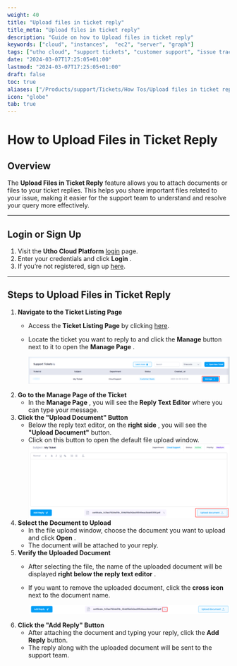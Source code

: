 ```yaml
---
weight: 40
title: "Upload files in ticket reply"
title_meta: "Upload files in ticket reply"
description: "Guide on how to Upload files in ticket reply"
keywords: ["cloud", "instances",  "ec2", "server", "graph"]
tags: ["utho cloud", "support tickets", "customer support", "issue tracking", "cloud helpdesk"]
date: "2024-03-07T17:25:05+01:00"
lastmod: "2024-03-07T17:25:05+01:00"
draft: false
toc: true
aliases: ["/Products/support/Tickets/How Tos/Upload files in ticket reply"]
icon: "globe"
tab: true
---
```


# **How to Upload Files in Ticket Reply**

## **Overview**

The **Upload Files in Ticket Reply** feature allows you to attach documents or files to your ticket replies. This helps you share important files related to your issue, making it easier for the support team to understand and resolve your query more effectively.

---

## **Login or Sign Up**

1. Visit the **Utho Cloud Platform** [login](https://console.utho.com/login) page.
2. Enter your credentials and click  **Login** .
3. If you’re not registered, sign up [here](https://console.utho.com/signup).

---

## **Steps to Upload Files in Ticket Reply**

1. **Navigate to the Ticket Listing Page**
   * Access the **Ticket Listing Page** by clicking [here](https://console.utho.com/ticket "Ticket Listing Page").
   * Locate the ticket you want to reply to and click the **Manage** button next to it to open the  **Manage Page** .

     ![1743923362769](image/index/1743923362769.png)
2. **Go to the Manage Page of the Ticket**
   * In the  **Manage Page** , you will see the **Reply Text Editor**  where you can type your message.
3. **Click the "Upload Document" Button**
   * Below the reply text editor, on the  **right side** , you will see the **"Upload Document"** button.
   * Click on this button to open the default file upload window.
     ![1743923437440](image/index/1743923437440.png)
4. **Select the Document to Upload**
   * In the file upload window, choose the document you want to upload and click **Open** .
   * The document will be attached to your reply.
5. **Verify the Uploaded Document**
   * After selecting the file, the name of the uploaded document will be displayed  **right below the reply text editor** .
   * If you want to remove the uploaded document, click the **cross icon** next to the document name.

     ![1743923478493](image/index/1743923478493.png)
6. **Click the "Add Reply" Button**
   * After attaching the document and typing your reply, click the **Add Reply** button.
   * The reply along with the uploaded document will be sent to the support team.

